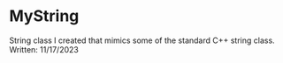 # MyString
String class I created that mimics some of the standard C++ string class. Written: 11/17/2023
